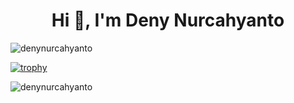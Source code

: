 <h1 align="center">Hi 👋, I'm Deny Nurcahyanto</h1>

<p align="left"> <img src="https://komarev.com/ghpvc/?username=denynurcahyanto&label=Profile%20views&color=red&style=flat" alt="denynurcahyanto" /> </p>

[![trophy](https://github-profile-trophy.vercel.app/?denynurcahyanto=ryo-ma)](https://github.com/ryo-ma/github-profile-trophy)



<p><img align="left" src="https://github-readme-stats.vercel.app/api?username=denynurcahyanto&show_icons=true&locale=en" alt="denynurcahyanto" /></p>
